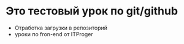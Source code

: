 # Это тестовый урок по git/github

- Отработка загрузки в репозиторий
- уроки по fron-end от ITProger